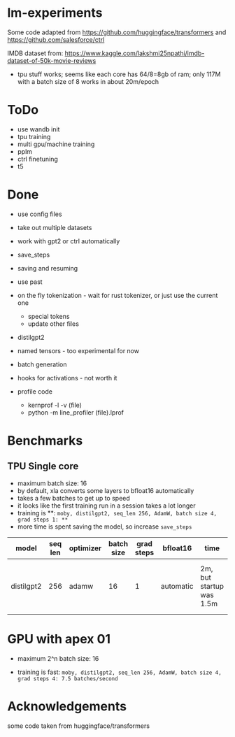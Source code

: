 # lm-experiments

Some code adapted from https://github.com/huggingface/transformers and https://github.com/salesforce/ctrl

IMDB dataset from: https://www.kaggle.com/lakshmi25npathi/imdb-dataset-of-50k-movie-reviews

-   tpu stuff works; seems like each core has 64/8=8gb of ram; only 117M with a batch size of 8 works in about 20m/epoch

# ToDo

-   use wandb init
-   tpu training
-   multi gpu/machine training
-   pplm
-   ctrl finetuning
-   t5

# Done

-   use config files
-   take out multiple datasets
-   work with gpt2 or ctrl automatically
-   save_steps
-   saving and resuming
-   use past
-   on the fly tokenization - wait for rust tokenizer, or just use the current one
    -   special tokens
    -   update other files
-   distilgpt2
-   named tensors - too experimental for now
-   batch generation
-   hooks for activations - not worth it
-   profile code

    -   kernprof -l -v (file)
    -   python -m line_profiler (file).lprof

# Benchmarks

## TPU Single core

-   maximum batch size: 16
-   by default, xla converts some layers to bfloat16 automatically
-   takes a few batches to get up to speed
-   it looks like the first training run in a session takes a lot longer
-   training is **: `moby, distilgpt2, seq_len 256, AdamW, batch size 4, grad steps 1: **`
-   more time is spent saving the model, so increase `save_steps`

| model      | seq len | optimizer | batch size | grad steps | bfloat16  | time                     | batches/s                                |
| ---------- | ------- | --------- | ---------- | ---------- | --------- | ------------------------ | ---------------------------------------- |
| distilgpt2 | 256     | adamw     | 16         | 1          | automatic | 2m, but startup was 1.5m | 3, if you don't include the startup time |

# GPU with apex 01

-   maximum 2^n batch size: 16

-   training is fast: `moby, distilgpt2, seq_len 256, AdamW, batch size 4, grad steps 4: 7.5 batches/second`

# Acknowledgements

some code taken from huggingface/transformers
